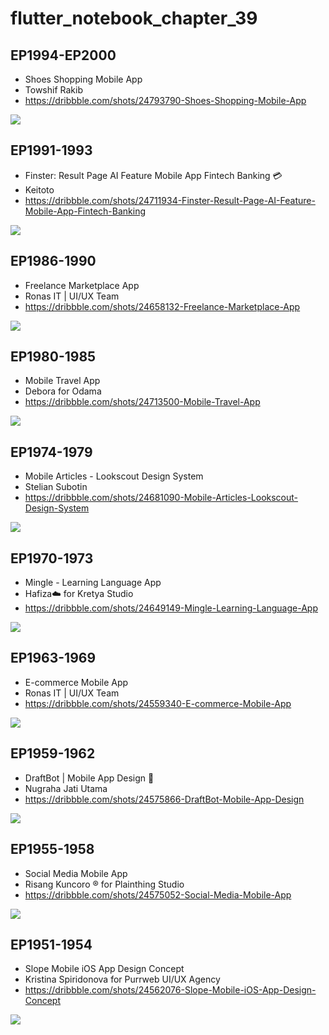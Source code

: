 # flutter_notebook_chapter_39

## EP1994-EP2000

- Shoes Shopping Mobile App
- Towshif Rakib
- https://dribbble.com/shots/24793790-Shoes-Shopping-Mobile-App

<img src="https://cdn.dribbble.com/userupload/16390295/file/original-4c68eca38e5507a87d16ec068b6133c8.png?resize=1905x1335"/>

## EP1991-1993

- Finster: Result Page AI Feature Mobile App Fintech Banking 💳
- Keitoto
- https://dribbble.com/shots/24711934-Finster-Result-Page-AI-Feature-Mobile-App-Fintech-Banking

<img src="https://cdn.dribbble.com/userupload/16151559/file/original-01a16daedc824a9bfe943ed57bfff147.png?resize=1905x1429"/>

## EP1986-1990

- Freelance Marketplace App
- Ronas IT | UI/UX Team
- https://dribbble.com/shots/24658132-Freelance-Marketplace-App

<img src="https://cdn.dribbble.com/userupload/15994753/file/original-bf1dfc14e350a4d79d2a03e668345e0c.png?resize=1905x1429"/>

## EP1980-1985

- Mobile Travel App
- Debora for Odama
- https://dribbble.com/shots/24713500-Mobile-Travel-App

<img src="https://cdn.dribbble.com/userupload/16156868/file/original-6280f51d0f1c8deace770d39685c0ed3.png?resize=1905x1429"/>

## EP1974-1979

- Mobile Articles - Lookscout Design System
- Stelian Subotin
- https://dribbble.com/shots/24681090-Mobile-Articles-Lookscout-Design-System

<img src="https://cdn.dribbble.com/userupload/16061305/file/original-dbc99bfd2f090a679324e686d90c9040.png?resize=1905x1429"/>

## EP1970-1973

- Mingle - Learning Language App
- Hafiza☁️ for Kretya Studio
- https://dribbble.com/shots/24649149-Mingle-Learning-Language-App

<img src="https://cdn.dribbble.com/userupload/15969297/file/original-9e7eea10a5307d1d471e01da1c2e0817.png?resize=1905x1429"/>

## EP1963-1969

- E-commerce Mobile App
- Ronas IT | UI/UX Team
- https://dribbble.com/shots/24559340-E-commerce-Mobile-App

<img src="https://cdn.dribbble.com/userupload/15708411/file/original-68258d43526d46ed34744099d908a81e.png?resize=1905x1429"/>

## EP1959-1962

- DraftBot | Mobile App Design 🤖
- Nugraha Jati Utama
- https://dribbble.com/shots/24575866-DraftBot-Mobile-App-Design

<img src="https://cdn.dribbble.com/userupload/15758428/file/original-d32a2813312bdc86c3d6eb05fb2cc6de.png?resize=1905x1429"/>

## EP1955-1958

- Social Media Mobile App
- Risang Kuncoro ® for Plainthing Studio
- https://dribbble.com/shots/24575052-Social-Media-Mobile-App

<img src="https://cdn.dribbble.com/userupload/15756184/file/original-b4eea39f07ee6a3d78ed6cf70664939e.png?resize=1600x1200"/>

## EP1951-1954

- Slope Mobile iOS App Design Concept
- Kristina Spiridonova for Purrweb UI/UX Agency
- https://dribbble.com/shots/24562076-Slope-Mobile-iOS-App-Design-Concept

<img src="https://cdn.dribbble.com/userupload/15716628/file/original-4cacc017dc5a5e1156a6b08882f516ce.png?resize=1905x1429"/>


